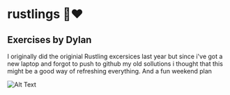 # rustlings 🦀❤️ 

## Exercises by Dylan 

I originally did the originial Rustling excersices last year but since i've got a new laptop and forgot to push 
to github my old sollutions i thought that this might be a good way of refreshing everything. And a fun weekend plan

![Alt Text](https://media.giphy.com/media/Od0QRnzwRBYmDU3eEO/giphy.gif)

